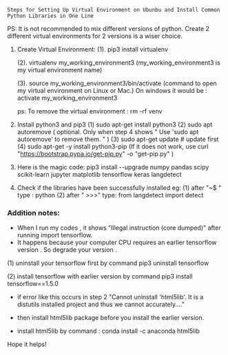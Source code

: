 
    Steps for Setting Up Virtual Environment on Ubunbu and Install Common Python Libraries in One Line 
  
PS: It is not recommended to mix different versions of python. Create 2 different virtual environments for 2 versions is a wiser choice.

1. Create Virtual Environment:
   (1). pip3 install virtualenv

   (2). virtualenv my_working_environment3  (my_working_environment3 is my virtual environment name)

   (3). source my_working_environment3/bin/activate  (command to open my virtual environment on Linux or Mac.)
    On windows it would be : activate my_working_environment3 

   ps: To remove the virtual environment : rm -rf venv


2. Install python3 and pip3
   (1) sudo apt-get install python3
   (2) sudo apt autoremove ( optional. Only when step 4 shows " Use 'sudo apt autoremove' to remove them. " ) 
   (3) sudo apt-get update  # update first 
   (4) sudo apt-get -y install python3-pip
    (If it does not work, use curl "https://bootstrap.pypa.io/get-pip.py" -o "get-pip.py" )



3. Here is the magic code:
   pip3 install --upgrade  numpy pandas scipy scikit-learn jupyter matplotlib tensorflow keras langdetect 
   
   
   
4. Check if the libraries have been successfully installed 
   eg: 
   (1) after "~$ " type : python
   (2) after " >>>" type: from langdetect import detect





### Addition notes:
* When I run my codes , it shows "Illegal instruction (core dumped)" after running import tensorflow.
* It happens because your computer CPU requires an earlier tensorflow version . So degrade your version . 

(1) uninstall your tensorflow first by command 
    pip3 uninstall tensorflow 

(2) install tensorflow with earlier version by command 
    pip3 install tensorflow==1.5.0
 
* if error like this occurs in step 2 "Cannot uninstall 'html5lib'. It is a distutils installed project and thus we cannot accurately...." 
*  then install html5lib package before you install the earlier version.
  
* install html5lib by command :  conda install -c anaconda html5lib 
    
Hope it helps!
